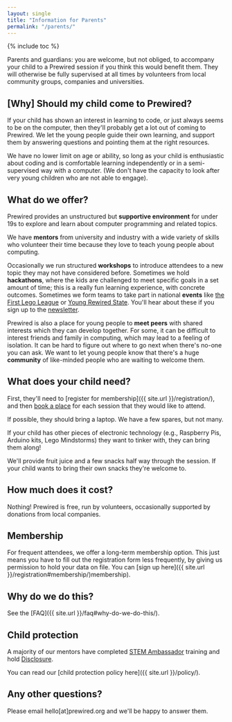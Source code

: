 ```yaml
---
layout: single
title: "Information for Parents"
permalink: "/parents/"
---
```

{% include toc %}

Parents and guardians: you are welcome, but not obliged, to accompany your child to a Prewired session if you think this would benefit them. They will otherwise be fully supervised at all times by volunteers from local community groups, companies and universities.

## [Why] Should my child come to Prewired?

If your child has shown an interest in learning to code, or just always seems to be on the computer, then they'll probably get a lot out of coming to Prewired. We let the young people guide their own learning, and support them by answering questions and pointing them at the right resources.

We have no lower limit on age or ability, so long as your child is enthusiastic about coding and is comfortable learning independently or in a semi-supervised way with a computer. (We don't have the capacity to look after very young children who are not able to engage).

## What do we offer?

Prewired provides an unstructured but **supportive environment** for under 19s to explore and learn about computer programming and related topics.

We have **mentors** from university and industry with a wide variety of skills who volunteer their time because they love to teach young people about computing. 

Occasionally we run structured **workshops** to introduce attendees to a new topic they may not have considered before. Sometimes we hold **hackathons**, where the kids are challenged to meet specific goals in a set amount of time; this is a really fun learning experience, with concrete outcomes. Sometimes we form teams to take part in national **events** like [the First Lego League](http://www.firstlegoleague.org/) or [Young Rewired State](http://www.yrs.io). You'll hear about these if you sign up to the [newsletter](#newsletter).

Prewired is also a place for young people to **meet peers** with shared interests which they can develop together. For some, it can be difficult to interest friends and family in computing, which may lead to a feeling of isolation. It can be hard to figure out where to go next when there's no-one you can ask. We want to let young people know that there's a huge **community** of like-minded people who are waiting to welcome them.

## What does your child need?

First, they'll need to [register for membership]({{ site.url }}/registration/), and then [book a place](http://www.eventbrite.co.uk/e/prewired-tickets-12525428895) for each session that they would like to attend.

If possible, they should bring a laptop. We have a few spares, but not many.

If your child has other pieces of electronic technology (e.g., Raspberry Pis, Arduino kits, Lego Mindstorms) they want to tinker with, they can bring them along! 

We'll provide fruit juice and a few snacks half way through the session. If your child wants to bring their own snacks they're welcome to.

## How much does it cost?

Nothing! Prewired is free, run by volunteers, occasionally supported by donations from local companies.

## Membership

For frequent attendees, we offer a long-term membership option. This just means you have to fill out the registration form less frequently, by giving us permission to hold your data on file. You can [sign up here]({{ site.url }}/registration#membership/)membership).

## Why do we do this?

See the [FAQ]({{ site.url }}/faq#why-do-we-do-this/).

## Child protection

A majority of our mentors have completed [STEM Ambassador](http://www.stemnet.org.uk/ambassadors/) training and hold [Disclosure](http://www.disclosurescotland.co.uk/).

You can read our [child protection policy here]({{ site.url }}/policy/).

## Any other questions?

Please email hello[at]prewired.org and we'll be happy to answer them.